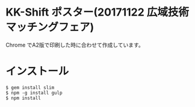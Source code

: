 # KK-Shift ポスター(20171122 広域技術マッチングフェア)

Chrome でA2版で印刷した時に合わせて作成しています。

# インストール

```
$ gem install slim
$ npm -g install gulp
$ npm install
```


